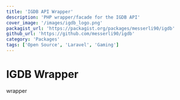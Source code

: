 ```yaml
---
title: 'IGDB API Wrapper'
description: 'PHP wrapper/facade for the IGDB API'
cover_image: '/images/igdb_logo.png'
packagist_url: 'https://packagist.org/packages/messerli90/igdb'
github_url: 'https://github.com/messerli90/igdb'
category: 'Packages'
tags: ['Open Source', 'Laravel', 'Gaming']
---
```


# IGDB Wrapper

wrapper